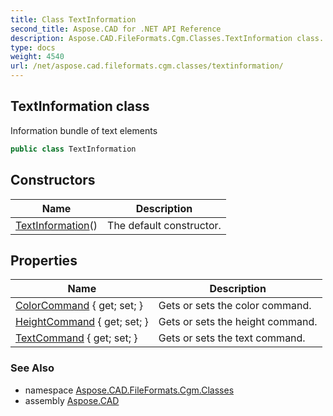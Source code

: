 ```yaml
---
title: Class TextInformation
second_title: Aspose.CAD for .NET API Reference
description: Aspose.CAD.FileFormats.Cgm.Classes.TextInformation class. Information bundle of text elements
type: docs
weight: 4540
url: /net/aspose.cad.fileformats.cgm.classes/textinformation/
---
```

## TextInformation class

Information bundle of text elements

```csharp
public class TextInformation
```

## Constructors

| Name | Description |
| --- | --- |
| [TextInformation](textinformation/)() | The default constructor. |

## Properties

| Name | Description |
| --- | --- |
| [ColorCommand](../../aspose.cad.fileformats.cgm.classes/textinformation/colorcommand/) { get; set; } | Gets or sets the color command. |
| [HeightCommand](../../aspose.cad.fileformats.cgm.classes/textinformation/heightcommand/) { get; set; } | Gets or sets the height command. |
| [TextCommand](../../aspose.cad.fileformats.cgm.classes/textinformation/textcommand/) { get; set; } | Gets or sets the text command. |

### See Also

* namespace [Aspose.CAD.FileFormats.Cgm.Classes](../../aspose.cad.fileformats.cgm.classes/)
* assembly [Aspose.CAD](../../)


